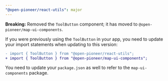```yaml
---
"@open-pioneer/react-utils": major
---
```


**Breaking:** Removed the `ToolButton` component; it has moved to `@open-pioneer/map-ui-components`.

If you were previously using the `ToolButton` in your app, you need to update your import statements when updating to this version:

```diff
- import { ToolButton } from "@open-pioneer/react-utils";
+ import { ToolButton } from "@open-pioneer/map-ui-components";
```

You need to update your `package.json` as well to refer to the `map-ui-components` package.
